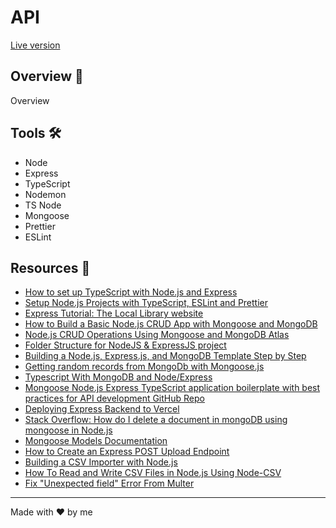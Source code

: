 # API

[Live version]()

## Overview 🎯

Overview

## Tools 🛠️

- Node
- Express
- TypeScript
- Nodemon
- TS Node
- Mongoose
- Prettier
- ESLint

## Resources 📁

- [How to set up TypeScript with Node.js and Express](https://blog.logrocket.com/how-to-set-up-node-typescript-express/)
- [Setup Node.js Projects with TypeScript, ESLint and Prettier](https://medium.com/@apeview/setup-node-js-projects-with-typescript-eslint-and-prettier-4c1f1fecd107)
- [Express Tutorial: The Local Library website](https://developer.mozilla.org/en-US/docs/Learn/Server-side/Express_Nodejs/Tutorial_local_library_website)
- [How to Build a Basic Node.js CRUD App with Mongoose and MongoDB](https://medium.com/@skhans/how-to-build-a-basic-node-js-crud-app-with-mongoose-and-mongodb-3e958a36001d)
- [Node.js CRUD Operations Using Mongoose and MongoDB Atlas](https://www.geeksforgeeks.org/node-js-crud-operations-using-mongoose-and-mongodb-atlas/)
- [Folder Structure for NodeJS & ExpressJS project](https://dev.to/mr_ali3n/folder-structure-for-nodejs-expressjs-project-435l)
- [Building a Node.js, Express.js, and MongoDB Template Step by Step](https://medium.com/@smfurquan0712/building-a-node-js-express-js-and-mongodb-template-step-by-step-fbd2ae692adf)
- [Getting random records from MongoDb with Mongoose.js](https://medium.com/@sahinkasap52/getting-random-records-from-mongodb-with-mongoose-js-29a598e8ec24)
- [Typescript With MongoDB and Node/Express](https://medium.com/@haybams/typescript-with-mongoose-and-node-express-24073d51d2ee)
- [Mongoose Node.js Express TypeScript application boilerplate with best practices for API development GitHub Repo](https://github.com/sunnysidelabs/mongoose-express-ts/blob/master/src/models/User.ts)
- [Deploying Express Backend to Vercel](https://medium.com/@ShrianshAgarwal/deploying-express-backend-to-vercel-7664ef880005)
- [Stack Overflow: How do I delete a document in mongoDB using mongoose in Node.js](https://stackoverflow.com/questions/76980190/how-do-i-delete-a-document-in-mongodb-using-mongoose-in-node-js)
- [Mongoose Models Documentation](https://mongoosejs.com/docs/models.html)
- [How to Create an Express POST Upload Endpoint](https://medium.com/@tatianaensslin/creating-an-express-post-upload-endpoint-13225e075d2f)
- [Building a CSV Importer with Node.js](https://reflectoring.io/node-csv-importer/)
- [How To Read and Write CSV Files in Node.js Using Node-CSV](https://www.digitalocean.com/community/tutorials/how-to-read-and-write-csv-files-in-node-js-using-node-csv)
- [Fix "Unexpected field" Error From Multer](https://maximorlov.com/fix-unexpected-field-error-multer/)

<hr>
<p>Made with ❤️ by me</p>
